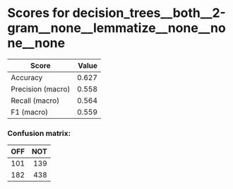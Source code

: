 # Scores for decision_trees__both__2-gram__none__lemmatize__none__none__none
|      Score      |Value|
|-----------------|----:|
|Accuracy         |0.627|
|Precision (macro)|0.558|
|Recall (macro)   |0.564|
|F1 (macro)       |0.559|

### Confusion matrix:
|OFF|NOT|
|--:|--:|
|101|139|
|182|438|
